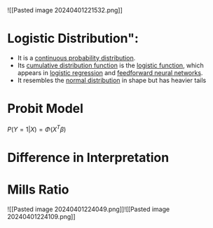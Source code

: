 ![[Pasted image 20240401221532.png]]


# Logistic Distribution": 
* It is a [continuous probability distribution](https://en.wikipedia.org/wiki/Continuous_probability_distribution "Continuous probability distribution"). 
* Its [cumulative distribution function](https://en.wikipedia.org/wiki/Cumulative_distribution_function "Cumulative distribution function") is the [logistic function](https://en.wikipedia.org/wiki/Logistic_function "Logistic function"), which appears in [logistic regression](https://en.wikipedia.org/wiki/Logistic_regression "Logistic regression") and [feedforward neural networks](https://en.wikipedia.org/wiki/Feedforward_neural_network "Feedforward neural network"). 
* It resembles the [normal distribution](https://en.wikipedia.org/wiki/Normal_distribution "Normal distribution") in shape but has heavier tails

# Probit Model

$P(Y = 1|X) = \Phi(X^T\beta)$
# Difference in Interpretation 



# Mills Ratio 
![[Pasted image 20240401224049.png]]![[Pasted image 20240401224109.png]]
